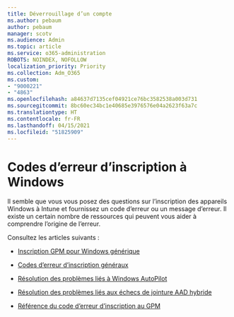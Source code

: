 ```yaml
---
title: Déverrouillage d’un compte
ms.author: pebaum
author: pebaum
manager: scotv
ms.audience: Admin
ms.topic: article
ms.service: o365-administration
ROBOTS: NOINDEX, NOFOLLOW
localization_priority: Priority
ms.collection: Adm_O365
ms.custom:
- "9000221"
- "4863"
ms.openlocfilehash: a84637d7135cef04921ce76bc3582538a003d731
ms.sourcegitcommit: 8bc60ec34bc1e40685e3976576e04a2623f63a7c
ms.translationtype: HT
ms.contentlocale: fr-FR
ms.lasthandoff: 04/15/2021
ms.locfileid: "51825909"
---
```

# <a name="windows-enrolment-error-codes"></a>Codes d’erreur d’inscription à Windows

Il semble que vous vous posez des questions sur l’inscription des appareils Windows à Intune et fournissez un code d’erreur ou un message d’erreur. Il existe un certain nombre de ressources qui peuvent vous aider à comprendre l’origine de l’erreur.
 
Consultez les articles suivants :

- [Inscription GPM pour Windows générique](https://docs.microsoft.com/mem/intune/enrollment/troubleshoot-windows-enrollment-errors)

- [Codes d’erreur d’inscription généraux](https://docs.microsoft.com/mem/intune/enrollment/troubleshoot-device-enrollment-in-intune#general-enrollment-error-codes)

- [Résolution des problèmes liés à Windows AutoPilot](https://docs.microsoft.com/windows/deployment/windows-autopilot/troubleshooting)

- [Résolution des problèmes liés aux échecs de jointure AAD hybride](https://docs.microsoft.com/azure/active-directory/devices/troubleshoot-hybrid-join-windows-current)

- [Référence du code d’erreur d’inscription au GPM](https://docs.microsoft.com/windows/win32/mdmreg/mdm-registration-constants)
